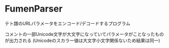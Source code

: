 # FumenParser
テト譜のURLパラメータをエンコード/デコードするプログラム

コメントの一部Unicode文字が大文字になっていてパラメータがことなったものが出力される
(Unicodeのスカラー値は大文字小文字関係ないため結果は同一)
